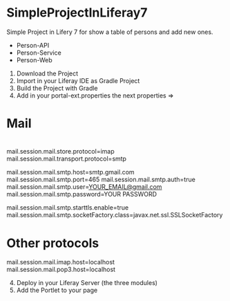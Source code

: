# SimpleProjectInLiferay7

Simple Project in Lifery 7 for show a table of persons and add new ones.

- Person-API
- Person-Service
- Person-Web

1) Download the Project
2) Import in your Liferay IDE as Gradle Project
3) Build the Project with Gradle
4) Add in your portal-ext.properties the next properties =>

#
# Mail
#
mail.session.mail.store.protocol=imap
mail.session.mail.transport.protocol=smtp

mail.session.mail.smtp.host=smtp.gmail.com
mail.session.mail.smtp.port=465
mail.session.mail.smtp.auth=true
mail.session.mail.smtp.user=YOUR_EMAIL@gmail.com
mail.session.mail.smtp.password=YOUR PASSWORD

mail.session.mail.smtp.starttls.enable=true
mail.session.mail.smtp.socketFactory.class=javax.net.ssl.SSLSocketFactory

# Other protocols
mail.session.mail.imap.host=localhost
mail.session.mail.pop3.host=localhost

4) Deploy in your Liferay Server (the three modules)
5) Add the Portlet to your page
